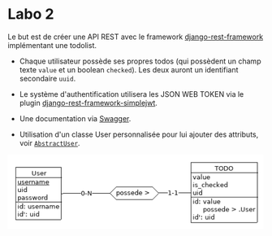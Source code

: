# Labo 2

Le but est de créer une API REST avec le framework
[django-rest-framework](django-rest-framework.org) implémentant une todolist.

- Chaque utilisateur possède ses propres todos (qui possèdent un champ
  texte `value` et un boolean `checked`). Les deux auront un
  identifiant secondaire `uuid`.

- Le système d'authentification utilisera les JSON WEB TOKEN via le
  plugin [django-rest-framework-simplejwt](https://github.com/SimpleJWT/django-rest-framework-simplejwt).

- Une documentation via [Swagger](https://www.django-rest-framework.org/topics/documenting-your-api/#documenting-your-api).

- Utilisation d'un classe User personnalisée pour lui ajouter des
  attributs, voir [`AbstractUser`](https://docs.djangoproject.com/fr/3.1/topics/auth/customizing/#substituting-a-custom-user-model).

![ea](./todo.png)
